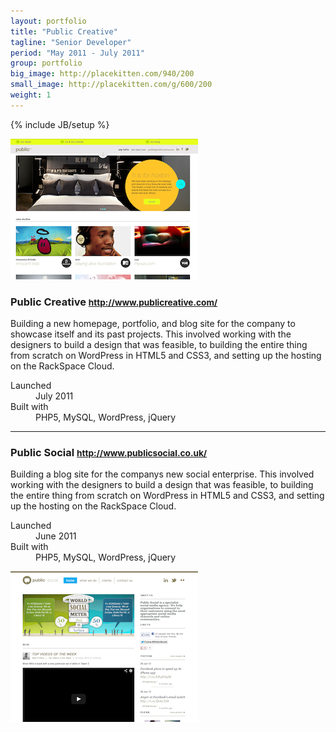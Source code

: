 ```yaml
---
layout: portfolio
title: "Public Creative"
tagline: "Senior Developer"
period: "May 2011 - July 2011"
group: portfolio
big_image: http://placekitten.com/940/200
small_image: http://placekitten.com/g/600/200
weight: 1
---
```

{% include JB/setup %}

<div class="row-fluid portfolio-row">
  <div class="span4">
    <img src="/assets/images/portfolio/public-creative/public-creative-small.png" >
  </div>
  <div class="span8">
    <h3>Public Creative <small><a href="http://www.publicreative.com/">http://www.publicreative.com/</a></small></h3>
    <p>Building a new homepage, portfolio, and blog site for the company to showcase itself and its past projects. This involved working with the designers to build a design that was feasible, to building the entire thing from scratch on WordPress in HTML5 and CSS3, and setting up the hosting on the RackSpace Cloud.</p>
    <dl>
      <dt>Launched</dt><dd>July 2011</dd>
      <dt>Built with</dt><dd>PHP5, MySQL, WordPress, jQuery</dd>
    </dl>
  </div>
</div>

<hr>

<div class="row-fluid portfolio-row">
  <div class="span8">
    <h3>Public Social <small><a href="http://www.publicsocial.co.uk/">http://www.publicsocial.co.uk/</a></small></h3>
    <p>Building a blog site for the companys new social enterprise. This involved working with the designers to build a design that was feasible, to building the entire thing from scratch on WordPress in HTML5 and CSS3, and setting up the hosting on the RackSpace Cloud.</p>
    <dl>
      <dt>Launched</dt><dd>June 2011</dd>
      <dt>Built with</dt><dd>PHP5, MySQL, WordPress, jQuery</dd>
    </dl>
  </div>
  <div class="span4">
    <img src="/assets/images/portfolio/public-creative/public-social-small.png" >
  </div>
</div>

